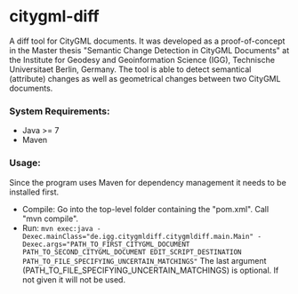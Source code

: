 # citygml-diff

A diff tool for CityGML documents. It was developed as a proof-of-concept in the Master thesis "Semantic Change Detection in CityGML Documents" at the Institute for Geodesy and Geoinformation Science (IGG), Technische Universitaet Berlin, Germany.
The tool is able to detect semantical (attribute) changes as well as geometrical changes between two CityGML documents.

### System Requirements:
* Java >= 7
* Maven

### Usage:
Since the program uses Maven for dependency management it needs to be installed first.
* Compile: Go into the top-level folder containing the "pom.xml". Call "mvn compile".
* Run:
`mvn exec:java -Dexec.mainClass="de.igg.citygmldiff.citygmldiff.main.Main" -Dexec.args="PATH_TO_FIRST_CITYGML_DOCUMENT PATH_TO_SECOND_CITYGML_DOCUMENT EDIT_SCRIPT_DESTINATION PATH_TO_FILE_SPECIFYING_UNCERTAIN_MATCHINGS"`
The last argument (PATH_TO_FILE_SPECIFYING_UNCERTAIN_MATCHINGS) is optional. If not given it will not be used.

